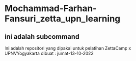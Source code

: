 # Mochammad-Farhan-Fansuri_zetta_upn_learning
## ini adalah subcommand
Ini adalah repositori yang dipakai untuk pelatihan ZettaCamp x UPNVYogyakarta
dibuat : jumat-13-10-2022

